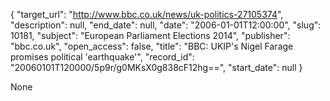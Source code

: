 {
  "target_url": "http://www.bbc.co.uk/news/uk-politics-27105374", 
  "description": null, 
  "end_date": null, 
  "date": "2006-01-01T12:00:00", 
  "slug": 10181, 
  "subject": "European Parliament Elections 2014", 
  "publisher": "bbc.co.uk", 
  "open_access": false, 
  "title": "BBC:  UKIP's Nigel Farage promises political 'earthquake'", 
  "record_id": "20060101T120000/5p9r/g0MKsX0g838cF12hg==", 
  "start_date": null
}

None